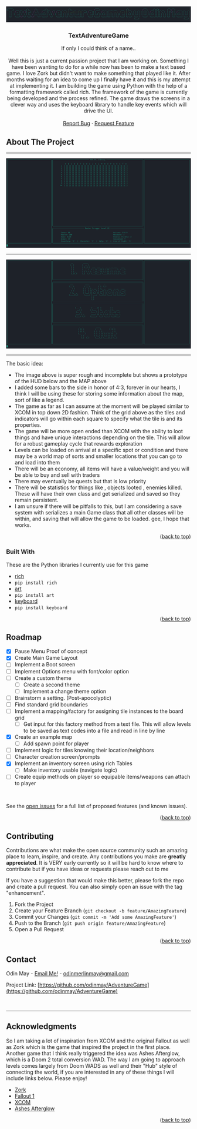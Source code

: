 <div id="top"></div>


<!-- PROJECT SHIELDS -->
<!--
*** I'm using markdown "reference style" links for readability.
*** Reference links are enclosed in brackets [ ] instead of parentheses ( ).
*** See the bottom of this document for the declaration of the reference variables
*** for contributors-url, forks-url, etc. This is an optional, concise syntax you may use.
*** https://www.markdownguide.org/basic-syntax/#reference-style-links
-->

[//]: # ([![Contributors][contributors-shield]][contributors-url])

[//]: # ([![Forks][forks-shield]][forks-url])

[//]: # ([![Stargazers][stars-shield]][stars-url])

[//]: # ([![Issues][issues-shield]][issues-url])

[//]: # ([![MIT License][license-shield]][license-url])

[//]: # ([![LinkedIn][linkedin-shield]][linkedin-url])



<!-- PROJECT LOGO -->
<br />
<div align="center">
  <a href="/images/logo.png">
    <img src="images/logo.png" alt="Logo">
  </a>

  <h3 align="center">TextAdventureGame </h3>

  <p align="center">
    If only I could think of a name..
    <br />
    <br />
    Well this is just a current passion project that I am working on. Something I have been wanting to do for a while now has been to make a text based game. I love Zork but didn't want to make something that played like it. After months waiting for an idea to come up I finally have it and this is my attempt at implementing it. I am building the game using Python with the help of a formatting framework called rich. The framework of the game is currently being developed and the process refined. The game draws the screens in a clever way and uses the keyboard library to handle key events which will drive the UI.
    <br>
    <br />
    <a href="https://github.com/odinmay/AdventureGame/issues">Report Bug</a>
    ·
    <a href="https://github.com/odinmay/AdventureGame/issues">Request Feature</a>
  </p>
</div>



[//]: # (<!-- TABLE OF CONTENTS -->)

[//]: # (<details>)

[//]: # (  <summary>Table of Contents</summary>)

[//]: # (  <ol>)

[//]: # (    <li>)

[//]: # (      <a href="#about-the-project">About The Project</a>)

[//]: # (      <ul>)

[//]: # (        <li><a href="#built-with">Built With</a></li>)

[//]: # (      </ul>)

[//]: # (    </li>)

[//]: # (    <li>)

[//]: # (      <a href="#getting-started">Getting Started</a>)

[//]: # (      <ul>)

[//]: # (        <li><a href="#prerequisites">Prerequisites</a></li>)

[//]: # (        <li><a href="#installation">Installation</a></li>)

[//]: # (      </ul>)

[//]: # (    </li>)

[//]: # (    <li><a href="#usage">Usage</a></li>)

[//]: # (    <li><a href="#roadmap">Roadmap</a></li>)

[//]: # (    <li><a href="#contributing">Contributing</a></li>)

[//]: # (    <li><a href="#license">License</a></li>)

[//]: # (    <li><a href="#contact">Contact</a></li>)

[//]: # (    <li><a href="#acknowledgments">Acknowledgments</a></li>)

[//]: # (  </ol>)

[//]: # (</details>)



<!-- ABOUT THE PROJECT -->
## About The Project

<hr>

![Game Screenshot](./images/Game%20UI.png)
<hr>

![Game Menu Screenshot](./images/Pause%20Menu%20UI.png)

<hr>

The basic idea:
* The image above is super rough and incomplete but shows a prototype of the HUD below and the MAP above
* I added some bars to the side in honor of 4:3, forever in our hearts, I think I will be using these for storing some information about the map, sort of like a legend.
* The game as far as I can assume at the moment will be played similar to XCOM in top down 2D fashion. Think of the grid above as the tiles and indicators will go within each square to specify what the tile is and its properties.
* The game will be more open ended than XCOM with the ability to loot things and have unique interactions depending on the tile. This will allow for a robust gameplay cycle that rewards exploration
* Levels can be loaded on arrival at a specific spot or condition and there may be a world map of sorts and smaller locations that you can go to and load into them
* There will be an economy, all items will have a value/weight and you will be able to buy and sell with traders
* There may eventually be quests but that is low priority
* There will be statistics for things like , objects looted , enemies killed. These will have their own class and get serialized and saved so they remain persistent.
* I am unsure if there will be pitfalls to this, but I am considering a save system with serializes a main Game class that all other classes will be within, and saving that will allow the game to be loaded. gee, I hope that works.


<p align="right">(<a href="#top">back to top</a>)</p>



### Built With

These are the Python libraries I currently use for this game

* [rich](https://github.com/Textualize/rich)
* `pip install rich`
* [art](https://github.com/sepandhaghighi/art)
* `pip install art`
* [keyboard](https://github.com/boppreh/keyboard)
* `pip install keyboard`


<p align="right">(<a href="#top">back to top</a>)</p>





<!-- ROADMAP -->
## Roadmap

- [x] Pause Menu Proof of concept
- [x] Create Main Game Layout
- [ ] Implement a Boot screen
- [ ] Implement Options menu with font/color option
- [ ] Create a custom theme
    - [ ] Create a second theme
    - [ ] Implement a change theme option
- [ ] Brainstorm a setting. (Post-apocolyptic)
- [ ] Find standard grid boundaries
- [ ] Implement a mapping/factory for assigning tile instances to the board grid
  - [ ] Get input for this factory method from a text file. This will allow levels to be saved as text codes into a file and read in line by line
- [x] Create an example map
  - [ ] Add spawn point for player
- [ ] Implement logic for tiles knowing their location/neighbors
- [ ] Character creation screen/prompts
- [x] Implement an inventory screen using rich Tables
  - [ ] Make inventory usable (navigate logic)
- [ ] Create equip methods on player so equipable items/weapons can attach to player

<br>

See the [open issues](https://github.com/odinmay/AdventureGame/issues) for a full list of proposed features (and known issues).

<p align="right">(<a href="#top">back to top</a>)</p>



<!-- CONTRIBUTING -->
## Contributing

Contributions are what make the open source community such an amazing place to learn, inspire, and create. Any contributions you make are **greatly appreciated**. It is VERY early currently so it will be hard to know where to contribute but if you have ideas or requests please reach out to me

If you have a suggestion that would make this better, please fork the repo and create a pull request. You can also simply open an issue with the tag "enhancement".


1. Fork the Project
2. Create your Feature Branch (`git checkout -b feature/AmazingFeature`)
3. Commit your Changes (`git commit -m 'Add some AmazingFeature'`)
4. Push to the Branch (`git push origin feature/AmazingFeature`)
5. Open a Pull Request

<p align="right">(<a href="#top">back to top</a>)</p>


<!-- CONTACT -->
## Contact

Odin May - [Email Me!](mailto:odinmerlinmay@gmail.com) - odinmerlinmay@gmail.com

Project Link: [https://github.com/odinmay/AdventureGame](https://github.com/odinmay/AdventureGame)


<br>
<hr>


<!-- ACKNOWLEDGMENTS -->
## Acknowledgments

So I am taking a lot of inspiration from XCOM and the original Fallout as well as Zork which is the game that inspired the project in the first place. Another game that I think really triggered the idea was Ashes Afterglow, which is a Doom 2 total conversion WAD. The way I am going to approach levels comes largely from Doom WADS as well and their "Hub" style of connecting the world, if you are interested in any of these things I will include links below. Please enjoy!

* [Zork](https://playclassic.games/games/adventure-dos-games-online/play-zork-great-underground-empire-online/)
* [Fallout 1](https://store.steampowered.com/app/38400/Fallout_A_Post_Nuclear_Role_Playing_Game/)
* [XCOM](https://store.steampowered.com/app/268500/XCOM_2/)
* [Ashes Afterglow](https://forum.zdoom.org/viewtopic.php?t=69612)

<p align="right">(<a href="#top">back to top</a>)</p>



<!-- MARKDOWN LINKS & IMAGES -->
<!-- https://www.markdownguide.org/basic-syntax/#reference-style-links -->
[contributors-shield]: https://img.shields.io/github/contributors/othneildrew/Best-README-Template.svg?style=for-the-badge
[contributors-url]: https://github.com/othneildrew/Best-README-Template/graphs/contributors
[forks-shield]: https://img.shields.io/github/forks/othneildrew/Best-README-Template.svg?style=for-the-badge
[forks-url]: https://github.com/othneildrew/Best-README-Template/network/members
[stars-shield]: https://img.shields.io/github/stars/othneildrew/Best-README-Template.svg?style=for-the-badge
[stars-url]: https://github.com/othneildrew/Best-README-Template/stargazers
[issues-shield]: https://img.shields.io/github/issues/othneildrew/Best-README-Template.svg?style=for-the-badge
[issues-url]: https://github.com/othneildrew/Best-README-Template/issues
[license-shield]: https://img.shields.io/github/license/othneildrew/Best-README-Template.svg?style=for-the-badge
[license-url]: https://github.com/othneildrew/Best-README-Template/blob/master/LICENSE.txt
[linkedin-shield]: https://img.shields.io/badge/-LinkedIn-black.svg?style=for-the-badge&logo=linkedin&colorB=555
[linkedin-url]: https://linkedin.com/in/othneildrew
[product-screenshot]: images/screenshot.png
